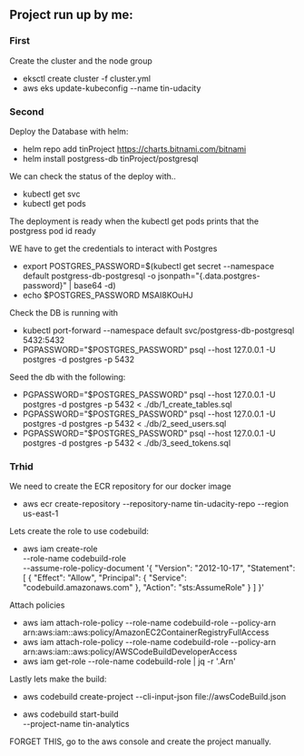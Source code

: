 ## Project run up by me:

### First

Create the cluster and the node group

- eksctl create cluster -f cluster.yml
- aws eks update-kubeconfig --name tin-udacity

### Second

Deploy the Database with helm:

- helm repo add tinProject https://charts.bitnami.com/bitnami
- helm install postgress-db tinProject/postgresql

We can check the status of the deploy with..

- kubectl get svc
- kubectl get pods

The deployment is ready when the kubectl get pods prints that the postgress pod id ready

WE have to get the credentials to interact with Postgres

- export POSTGRES_PASSWORD=$(kubectl get secret --namespace default postgress-db-postgresql -o jsonpath="{.data.postgres-password}" | base64 -d)
- echo $POSTGRES_PASSWORD
  MSAI8KOuHJ

Check the DB is running with

- kubectl port-forward --namespace default svc/postgress-db-postgresql 5432:5432
- PGPASSWORD="$POSTGRES_PASSWORD" psql --host 127.0.0.1 -U postgres -d postgres -p 5432

Seed the db with the following:

- PGPASSWORD="$POSTGRES_PASSWORD" psql --host 127.0.0.1 -U postgres -d postgres -p 5432 < ./db/1_create_tables.sql
- PGPASSWORD="$POSTGRES_PASSWORD" psql --host 127.0.0.1 -U postgres -d postgres -p 5432 < ./db/2_seed_users.sql
- PGPASSWORD="$POSTGRES_PASSWORD" psql --host 127.0.0.1 -U postgres -d postgres -p 5432 < ./db/3_seed_tokens.sql

### Trhid

We need to create the ECR repository for our docker image

- aws ecr create-repository --repository-name tin-udacity-repo --region us-east-1

Lets create the role to use codebuild:

- aws iam create-role \
   --role-name codebuild-role \
   --assume-role-policy-document '{
  "Version": "2012-10-17",
  "Statement": [
  {
  "Effect": "Allow",
  "Principal": {
  "Service": "codebuild.amazonaws.com"
  },
  "Action": "sts:AssumeRole"
  }
  ]
  }'

Attach policies

- aws iam attach-role-policy --role-name codebuild-role --policy-arn arn:aws:iam::aws:policy/AmazonEC2ContainerRegistryFullAccess
- aws iam attach-role-policy --role-name codebuild-role --policy-arn arn:aws:iam::aws:policy/AWSCodeBuildDeveloperAccess
- aws iam get-role --role-name codebuild-role | jq -r '.Arn'

Lastly lets make the build:

- aws codebuild create-project --cli-input-json file://awsCodeBuild.json

- aws codebuild start-build \
   --project-name tin-analytics

FORGET THIS, go to the aws console and create the project manually.
